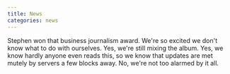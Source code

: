 ```yaml
---
title: News
categories: news
---
```


Stephen won that business journalism award. We're so excited we don't know what to do with ourselves. Yes, we're still mixing the album. Yes, we know hardly anyone even reads this, so we know that updates are met mutely by servers a few blocks away. No, we're not too alarmed by it all.
